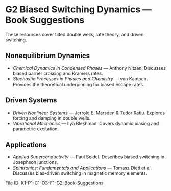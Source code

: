 # G2 Biased Switching Dynamics — Book Suggestions

These resources cover tilted double wells, rate theory, and driven switching.

## Nonequilibrium Dynamics
- *Chemical Dynamics in Condensed Phases* — Anthony Nitzan. Discusses biased barrier crossing and Kramers rates.
- *Stochastic Processes in Physics and Chemistry* — van Kampen. Provides the theoretical underpinning for biased escape rates.

## Driven Systems
- *Driven Nonlinear Systems* — Jerrold E. Marsden & Tudor Ratiu. Explores forcing and damping in double wells.
- *Vibrational Mechanics* — Ilya Blekhman. Covers dynamic biasing and parametric excitation.

## Applications
- *Applied Superconductivity* — Paul Seidel. Describes biased switching in Josephson junctions.
- *Spintronics: Fundamentals and Applications* — Tomasz Dietl et al. Discusses bias-driven switching in magnetic memory elements.

File ID: K1-P1-C1-O3-F1-G2-Book-Suggestions

